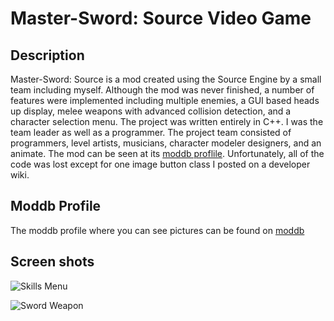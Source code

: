 # Master-Sword: Source Video Game

## Description

Master-Sword: Source is a mod created using the Source Engine by a small team including myself. Although the mod was never finished, a number of features were implemented including multiple enemies, a GUI based heads up display, melee weapons with advanced collision detection, and a character selection menu. The project was written entirely in C++. I was the team leader as well as a programmer. The project team consisted of programmers, level artists, musicians, character modeler designers, and an animate. The mod can be seen at its [moddb proflile](http://www.moddb.com/mods/master-sword-source). Unfortunately, all of the code was lost except for one image button class I posted on a developer wiki.

## Moddb Profile

The moddb profile where you can see pictures can be found on [moddb](http://www.moddb.com/mods/master-sword-source)

## Screen shots

![Skills Menu](http://media.moddb.com/cache/images/mods/1/12/11411/thumb_620x2000/edana_a04a0006.jpg)

![Sword Weapon](http://media.moddb.com/cache/images/mods/1/12/11411/thumb_620x2000/mssia1promo.jpg)
